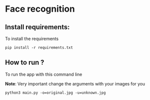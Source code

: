 # Face recognition

## Install requirements:

To install the requirements

```
pip install -r requirements.txt
```

## How to run ?

To run the app with this command line 

**Note**: Very important change the arguments with your images for you

```
python3 main.py -o=original.jpg -u=unknown.jpg
```
